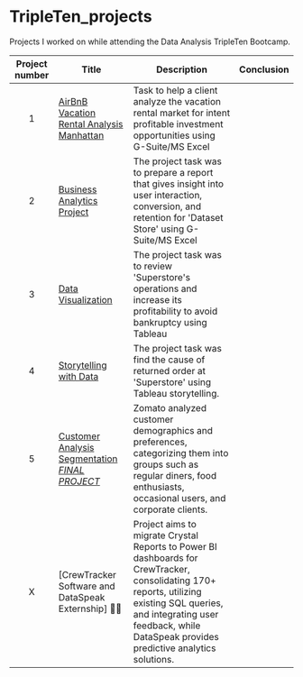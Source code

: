 # TripleTen_projects
Projects I worked on while attending the Data Analysis TripleTen Bootcamp.

| Project number | Title | Description | Conclusion | 
| :-----------: | ----------- | ----------- | ----------- |
| 1 | [AirBnB Vacation Rental Analysis Manhattan](https://docs.google.com/spreadsheets/d/1vZ459nm71YDjYJJ18hkDLGQZ1QpULHnZ4uHlkKYABck/edit?usp=sharing) | Task to help a client analyze the vacation rental market for intent profitable investment opportunities using G-Suite/MS Excel  |
| 2 | [Business Analytics Project](https://docs.google.com/spreadsheets/d/10PqOonkWAtGhEy_ziaRHj7QoUS7eeK3G_PTsVhaDjxg/edit?usp=sharing) | The project task was to prepare a report that gives insight into user interaction, conversion, and retention for 'Dataset Store' using G-Suite/MS Excel |
| 3 | [Data Visualization](https://public.tableau.com/views/LRIIISprint4WIP/ProfitsLosses?:language=en-US&:display_count=n&:origin=viz_share_link) | The project task was to review 'Superstore's operations and increase its profitability to avoid bankruptcy using Tableau |
| 4 | [Storytelling with Data](https://public.tableau.com/views/Book1WIP1_3/Dashboard1?:language=en-US&:sid=&:display_count=n&:origin=viz_share_link) | The project task was find the cause of returned order at 'Superstore' using Tableau storytelling. |
| 5 | [Customer Analysis Segmentation *FINAL PROJECT*](https://public.tableau.com/app/profile/lee.redfearn/viz/TTFinalProject1_2WIP/CustomerAnalysis)| Zomato analyzed customer demographics and preferences, categorizing them into groups such as regular diners, food enthusiasts, occasional users, and corporate clients.|
| X | [CrewTracker Software and DataSpeak Externship] 🚧🚧| Project aims to migrate Crystal Reports to Power BI dashboards for CrewTracker, consolidating 170+ reports, utilizing existing SQL queries, and integrating user feedback, while DataSpeak provides predictive analytics solutions.|
